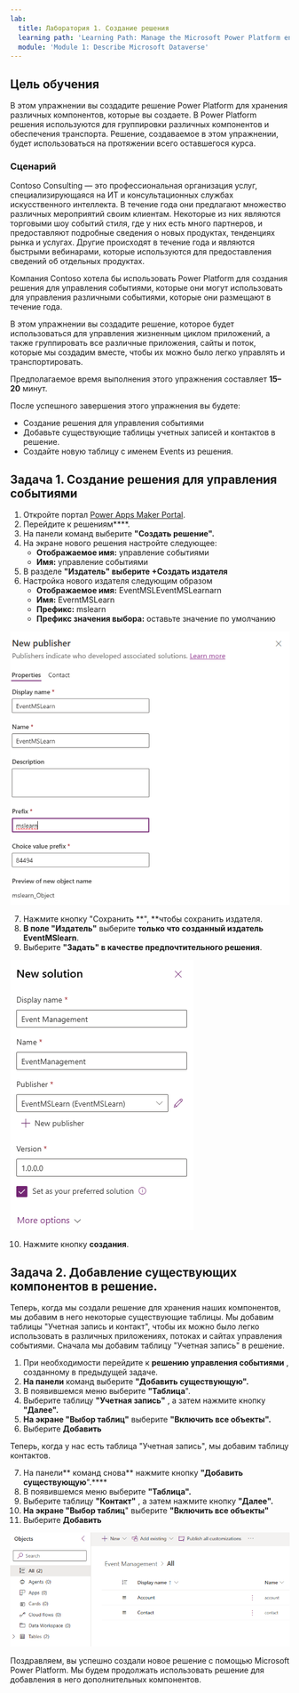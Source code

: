 ```yaml
---
lab:
  title: Лаборатория 1. Создание решения
  learning path: 'Learning Path: Manage the Microsoft Power Platform environment'
  module: 'Module 1: Describe Microsoft Dataverse'
---
```


## Цель обучения

В этом упражнении вы создадите решение Power Platform для хранения различных компонентов, которые вы создаете. В Power Platform решения используются для группировки различных компонентов и обеспечения транспорта. Решение, создаваемое в этом упражнении, будет использоваться на протяжении всего оставшегося курса.

### Сценарий

Contoso Consulting — это профессиональная организация услуг, специализирующаяся на ИТ и консультационных службах искусственного интеллекта. В течение года они предлагают множество различных мероприятий своим клиентам. Некоторые из них являются торговыми шоу событий стиля, где у них есть много партнеров, и предоставляют подробные сведения о новых продуктах, тенденциях рынка и услугах. Другие происходят в течение года и являются быстрыми вебинарами, которые используются для предоставления сведений об отдельных продуктах.

Компания Contoso хотела бы использовать Power Platform для создания решения для управления событиями, которые они могут использовать для управления различными событиями, которые они размещают в течение года.

В этом упражнении вы создадите решение, которое будет использоваться для управления жизненным циклом приложений, а также группировать все различные приложения, сайты и поток, которые мы создадим вместе, чтобы их можно было легко управлять и транспортировать.

Предполагаемое время выполнения этого упражнения составляет **15–20** минут.

После успешного завершения этого упражнения вы будете:

- Создание решения для управления событиями
- Добавьте существующие таблицы учетных записей и контактов в решение.
- Создайте новую таблицу с именем Events из решения.

## Задача 1. Создание решения для управления событиями

1.  Откройте портал [Power Apps Maker Portal](https://make.powerapps.com).
2.  Перейдите к решениям****.
3.  На панели команд выберите **"Создать решение".**
4.  На экране нового решения настройте следующее:
    - **Отображаемое имя:** управление событиями
    - **Имя:** управление событиями
5.  В разделе **"Издатель" выберите +**Создать издателя****
6.  Настройка нового издателя следующим образом
    - **Отображаемое имя:** EventMSLEventMSLearnarn
    - **Имя:** EverntMSLearn
    - **Префикс:** mslearn
    - **Префикс значения выбора:** оставьте значение по умолчанию

![Снимок экрана: экран создания нового издателя.](media/61fa62c324d424f7c73c8291a0724130.png)

7.  Нажмите кнопку "Сохранить **", **чтобы сохранить издателя.
8.  **В поле "Издатель"** выберите **только что созданный издатель EventMSlearn**.
9.  Выберите **"Задать" в качестве предпочтительного решения**.

![Снимок экрана: готовое решение](media/f968526926661bfa401f10742e6f376f.png)

10.  Нажмите кнопку **создания**.

## Задача 2. Добавление существующих компонентов в решение.

Теперь, когда мы создали решение для хранения наших компонентов, мы добавим в него некоторые существующие таблицы. Мы добавим таблицы "Учетная запись и контакт", чтобы их можно было легко использовать в различных приложениях, потоках и сайтах управления событиями. Сначала мы добавим таблицу "Учетная запись" в решение.

1.  При необходимости перейдите к **решению управления событиями** , созданному в предыдущей задаче.
2.  **На панели** команд выберите **"Добавить существующую".**
3.  В появившемся меню выберите **"Таблица**".
4.  Выберите таблицу **"Учетная запись"** , а затем нажмите кнопку **"Далее".**
5.  **На экране "Выбор таблиц"** выберите **"Включить все объекты".**
6.  Выберите **Добавить**

Теперь, когда у нас есть таблица "Учетная запись", мы добавим таблицу контактов.

7.  На панели** команд снова** нажмите кнопку **"Добавить существующую**".****
8.  В появившемся меню выберите **"Таблица".**
9.  Выберите таблицу **"Контакт"** , а затем нажмите кнопку **"Далее".**
10.  **На экране "Выбор таблиц**" выберите **"Включить все объекты"**
11.  Выберите **Добавить**

![Снимок экрана: таблицы "Учетная запись" и "Контакты" в решении.](media/a53817e242fca7371765583d9e565c36.png)

Поздравляем, вы успешно создали новое решение с помощью Microsoft Power Platform. Мы будем продолжать использовать решение для добавления в него дополнительных компонентов.
